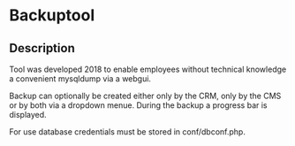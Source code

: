 # Backuptool
## Description
Tool was developed 2018 to enable employees without technical knowledge a convenient  mysqldump via a webgui.

Backup can optionally be created either only by the CRM, only by the CMS or by both via a dropdown menue.
During the backup a progress bar is displayed.

For use database credentials  must be stored in conf/dbconf.php.
